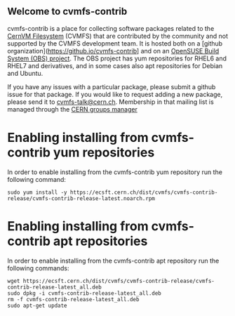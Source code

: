 ## Welcome to cvmfs-contrib

cvmfs-contrib is a place for collecting software packages related to
the [CernVM Filesystem](https://cernvm.cern.ch/portal/filesystem)
(CVMFS) that are contributed by the community and not supported by the
CVMFS development team.  It is hosted both on a
[github organization](https://github.io/cvmfs-contrib] and on an
[OpenSUSE Build System (OBS) project](https://build.opensuse.org/project/show/home:cvmfs).
The OBS project has yum repositories for RHEL6 and RHEL7 and
derivatives, and in some cases also apt repositories for Debian
and Ubuntu.

If you have any issues with a particular package, please submit a github
issue for that package.  If you would like to request adding a new
package, please send it to [cvmfs-talk@cern.ch](mailto:cvmfs-talk@cern.ch).
Membership in that mailing list is managed through the 
[CERN groups manager](https://groups.cern.ch/Pages/GroupSearch.aspx?k=cvmfs-talk)

# Enabling installing from cvmfs-contrib yum repositories

In order to enable installing from the cvmfs-contrib yum repository
run the following command:

```
sudo yum install -y https://ecsft.cern.ch/dist/cvmfs/cvmfs-contrib-release/cvmfs-contrib-release-latest.noarch.rpm
```

# Enabling installing from cvmfs-contrib apt repositories

In order to enable installing from the cvmfs-contrib apt repository
run the following commands:

```
wget https://ecsft.cern.ch/dist/cvmfs/cvmfs-contrib-release/cvmfs-contrib-release-latest_all.deb
sudo dpkg -i cvmfs-contrib-release-latest_all.deb
rm -f cvmfs-contrib-release-latest_all.deb
sudo apt-get update
```
